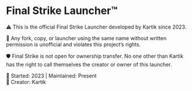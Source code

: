 # Final Strike Launcher™

⚠️ This is the official Final Strike Launcher developed by Kartik since 2023.

🚫 Any fork, copy, or launcher using the same name without written permission is unofficial and violates this project’s rights.

🛡️ Final Strike is not open for ownership transfer. No one other than Kartik has the right to call themselves the creator or owner of this launcher.

📅 Started: 2023 | Maintained: Present  
👤 Creator: Kartik  
